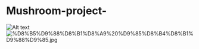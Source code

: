 # Mushroom-project-

![Alt text](http://7-themes.com/6875003-mushroom-wallpaper.htmlraw=true "Title")
![%D8%B5%D9%88%D8%B1%D8%A9%20%D9%85%D8%B4%D8%B1%D9%88%D9%85.jpg](attachment:%D8%B5%D9%88%D8%B1%D8%A9%20%D9%85%D8%B4%D8%B1%D9%88%D9%85.jpg)
